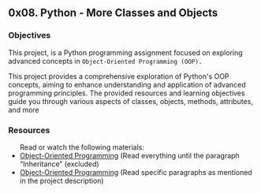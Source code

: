 <h2>0x08. Python - More Classes and Objects</h2>

<h3>Objectives</h3>
<p>This project, is a Python programming assignment focused on exploring advanced concepts in <code>Object-Oriented Programming (OOP).</code></p>
<p>This project provides a comprehensive exploration of Python's OOP concepts, aiming to enhance understanding and application of advanced programming principles. The provided resources and learning objectives guide you through various aspects of classes, objects, methods, attributes, and more</p>

<h3>Resources</h3>
<ul>Read or watch the following materials:
<li><a href="https://python.swaroopch.com/oop.html" target="_blank">Object-Oriented Programming</a> (Read everything until the paragraph “Inheritance” (excluded)</li>
<li><a href="https://python-course.eu/oop/object-oriented-programming.php" target="_blank">Object-Oriented Programming</a> (Read specific paragraphs as mentioned in the project description)</li>
</ul>

